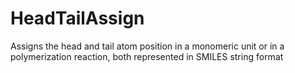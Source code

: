 # HeadTailAssign
Assigns the head and tail atom position in a monomeric unit or in a polymerization reaction, both represented in SMILES string format
